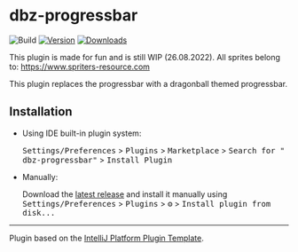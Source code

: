 # dbz-progressbar

![Build](https://github.com/egeinanc/dbz-progressbar/workflows/Build/badge.svg)
[![Version](https://img.shields.io/jetbrains/plugin/v/PLUGIN_ID.svg)](https://plugins.jetbrains.com/plugin/PLUGIN_ID)
[![Downloads](https://img.shields.io/jetbrains/plugin/d/PLUGIN_ID.svg)](https://plugins.jetbrains.com/plugin/PLUGIN_ID)

This plugin is made for fun and is still WIP (26.08.2022). All sprites belong to: https://www.spriters-resource.com

<!-- Plugin description -->
This plugin replaces the progressbar with a dragonball themed progressbar.

<!-- Plugin description end -->

## Installation

- Using IDE built-in plugin system:

  <kbd>Settings/Preferences</kbd> > <kbd>Plugins</kbd> > <kbd>Marketplace</kbd> > <kbd>Search for "
  dbz-progressbar"</kbd> >
  <kbd>Install Plugin</kbd>

- Manually:

  Download the [latest release](https://github.com/egeinanc/dbz-progressbar/releases/latest) and install it manually
  using
  <kbd>Settings/Preferences</kbd> > <kbd>Plugins</kbd> > <kbd>⚙️</kbd> > <kbd>Install plugin from disk...</kbd>

---
Plugin based on the [IntelliJ Platform Plugin Template][template].

[template]: https://github.com/JetBrains/intellij-platform-plugin-template
